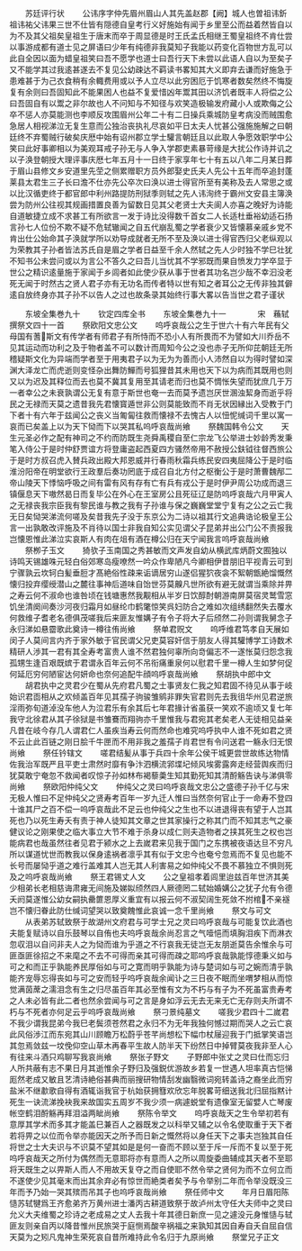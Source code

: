 <!-- { "loadSidebar": true } -->
　　苏廷评行状
　　公讳序字仲先眉州眉山人其先盖赵郡【阙】城人也曽祖讳釿祖讳祐父讳果三世不仕皆有隠德自皇考行义好施始有闻于乡里至公而益着然皆自以为不及其父祖矣皇祖生于唐末而卒于周显德是时王氏孟氏相继王蜀皇祖终不肯仕尝以事游成都有道士见之屏语曰少年有纯德非我莫知子我能以药变化百物世方乱可以此自全因以面为蜡皇祖笑曰吾不愿学也道士曰吾行天下未尝以此语人自以为至矣子又不能学其过我逺甚遂去不复见公幼疎达不羁读书畧知其大义即弃去谦而好施急于患难甚于为己衣食稍有余輙费用或以予人立尽以此穷困厄于饥寒者数矣然终不悔旋复有余则曰吾固知此不能果困人也益不复爱惜凶年鬻其田以济饥者既丰人将偿之公曰吾固自有以鬻之非尔故也人不问知与不知径与欢笑造极输发府藏小人或欺侮之公卒不惩人亦莫能测也李顺反攻围眉州公年二十有二日操兵乘城防皇考病没而贼围愈急居人相视涕泣无复生意而公独治丧执礼尽哀如平日太夫人忧甚公强施施解之曰朝廷终不弃蜀贼行破矣庆厯中始有诏州郡立学士驩言朝廷且以此取人争愿效职学中公笑曰此好事卿相以为美观耳戒子孙无与人争入学郡吏素暴苛缘是大扰公作诗并讥之以子涣登朝授大理评事庆厯七年五月十一日终于家享年七十有五以八年二月某日葬于眉山县修文乡安道里先茔之侧累赠职方员外郎娶史氏夫人先公十五年而卒追封蓬莱县太君生三子长曰澹不仕亦先公卒次曰涣以进士得官所至有美称及去人常思之或以比汉循吏终于都官郎中利州路提防刑狱季则轼之先人讳洵终于霸州文安县主簿涣尝为防州公往视其规画措置良善为留数日见其父老贤士大夫阆人亦喜之晚好为诗能自道敏捷立成不求甚工有所欲言一发于诗比没得数千首女二人长适杜垂裕幼适石扬言孙七人位份不欺不疑不危轼辙闻之自五代崩乱蜀之学者衰少又皆懐慕亲戚乡党不肯出仕公始命其子涣就学所以劝导成就者无所不至及涣以进士得官西归父老纵观以为荣教其子孙者皆法苏氏自是眉之学者日益至千余人然轼之先人少时独不学巳壮犹不知书公未尝问或以为言公不答久之曰吾儿当忧其不学邪既而果自愤发力学卒显于世公之精识逺量施于家闻于乡闾者如此使少获从事于世者其功名岂少哉不幸汩没老死无闻于时然古之贤人君子亦有无功名而传者特以世有知之者耳公之无传非独其僻逺自放终身亦其子孙不以告人之过也故条录其始终行事大畧以告当世之君子谨状











　　东坡全集巻九十
　　钦定四库全书
　　东坡全集巻九十一　　　　宋　蘓轼　撰祭文四十一首
　　祭欧阳文忠公文
　　呜呼哀哉公之生于世六十有六年民有父母国有蓍斯文有传学者有师君子有所恃而不恐小人有所畏而不为譬如大川乔岳不见其运动而功利之及于物者盖不可以数计而周知今公之没也赤子无所仰芘朝廷无所稽疑斯文化为异端而学者至于用夷君子以为无为为善而小人沛然自以为得时譬如深渊大泽龙亡而虎逝则变怪杂出舞防鱓而号狐狸昔其未用也天下以为病而其既用也则又以为迟及其释位而去也莫不冀其复用至其请老而归也莫不惆怅失望而犹庶几于万一者幸公之未衰孰谓公无复有意于斯世也奄一去而莫予遗岂厌世溷浊絜身而逝乎将民之无禄而天莫之遗昔我先君懐寳遁世非公则莫能致而不肖无状因縁出入受教于门下者十有六年于兹闻公之丧义当匍匐往救而懐禄不去愧古人以忸怩缄词千里以寓一哀而已矣盖上以为天下恸而下以哭其私呜呼哀哉尚飨
　　祭魏国韩令公文
　　天生元圣必作之配有神司之不约而防既生尧舜禹稷自至仁宗龙飞公举进士妙龄秀发秉笔入侍公于是时仲舒贾谊方将登庸盗起西夏四方骚然帝用不赦授公鈇钺往督西旅公于是时方叔召虎入賛兵政出殿大邦恩威并行春雨秋霜兵练民安四夷屈降公于是时临淮汾阳帝在明堂欲行王政羣后奏功罔底于成召自北方付之枢衡公于是时萧曹魏邴二帝山陵天下悸恼呼吸之间有雷有风有存有亡有兵有戎公于是时伊尹周公功成而退三镇偃息天下嗷然曷日而复毕公在外心在王室房公且死征辽是防呜呼哀哉六月甲寅人之无禄丧我宗臣我有黎民谁与教之我有子孙谁与保之巍巍堂堂宁复有之公之云亡我无日矣恸哭涕流何嗟及矣昔我先子没于东京公为二诗以祖其行文追典诰论极皇王公言一出孰敢改评施及不肖待以国士非我自知公实见谓父子昆弟并出公门公不责报我岂懐恩惟此涕泣实哀斯人有肉在俎有酒在樽公归在天宁闻我言呜呼哀哉尚飨
　　祭栁子玉文
　　猗欤子玉南国之秀甚敏而文声发自幼从横武库炳蔚文囿独以诗鸣天锡雄咮元轻白俗郊寒岛瘦嘹然一吟众作卑陋凡今卿相伊昔朋旧平视青云可到宁骤孰云坎轲白髪垂脰才髙絶俗性疎来诟谪居穷山遂侣猩狖夜衾不絮朝甑絶馏慨然懐归投弃缨绶潜山之麓往事神后道味自饴世芬莫齅凡世所欲有避无就谓当乘除并畀之寿云何不淑命也谁咎顷在钱塘惠然我觏相从半岁日饮醇酎朝游南屏莫宿灵鹫雪窓饥坐清阕间奏沙河夜归霜月如昼纶巾鹤氅惊笑呉妇防合之难如次组绣翻然失去覆水何救维子耆老名德俱茂嗟我后来匪友惟媾子有令子将大子后颀然二孙则谓我舅念子永归涕如悬霤歌此奠诗一樽往侑尚飨
　　祭单君贶文
　　呜呼维君笃孝自天展如闵子人莫间言内齐于家外敏于官民谓父兄吏莫容奸信于朋友人得其驩博学工诗数术精研人渉其一君有其全寿考富贵人谁不然君独何辜所向竒偏志不一遂怅莫归怨念我孤甥生逢百艰既嫔于君谓永百年云何不吊衔痛重泉何以慰君千里一樽人生如梦何促何延厄穷何陋宦达何妍命也奈何追配牛顔呜呼哀哉尚飨
　　祭胡执中郎中文
　　胡君执中之灵君少在蜀从先府君凡蜀之士事贤友仁我之知君固不待见从事于岐始识君靣相从之欢倾盖百年见其孺子驹骏雏鹓非罪失官君则先去我徂华州见君逆旅淫雨弥旬道淖没车他人为泣君乐有余其后七年君掾计省虽获一笑欢不逾顷又复七年我守北徐君从其子徐狱是书雏鶱而翔驹亦千里惟我与君宛其老矣老人无徒相见益亲凡昔在岐今存几人谓君仁人虽疾当寿云何而然命也难究呜呼执中人谁不死如君之贤不云止此百链之刚日脍千牛匣而不用非我之羞孺子肖君世有令问送君一觞永归无恨尚飨
　　祭任钤辖文
　　嗟君结髪从事于兵四十余年公侯干城更尝世故练达物情佐我治军既严且平吏士肃然时靡有争汴泗横流郛堞圮倾风埃雾露奔走经营舆疾而归犹莫敢宁奄忽不救闻者叹惊子孙如林布褐藜羮生知其勤死知其清酹觞告诀与涕俱零尚飨
　　祭欧阳仲纯父文
　　仲纯父之灵曰呜呼哀哉文忠公之盛德子孙千亿与宋无极人惟曰不足仲纯父之贤寿考百年一岁九迁人惟曰当然奈何官止于一命寿不登四十谁其尸之百不偿一呜呼哀哉此不足云也仲纯父之生也不以进退得丧有望于人岂其死也乃以死生寿夭有责于神人徒知其文章之世其家操行之称其门而不知其志气之豪健议论之刚果使之临大事立大节不难于杀身以成仁则夫造物者之挟其死生之权也岂能病君也哉虽然往者见君于颍水之上去嵗君来见我于国门之东携被夜语达旦不穷凡所以谋道忧世而教我以保身逺祸者凛乎其有似于文忠今也奄兮忽焉而不复见也能不长号而屡恸乎道之难行盖难其人岂无其人利害易之如仲纯父不畏不慕独立不惧则死及之呜呼哀哉尚飨
　　祭王君锡丈人文
　　公之皇祖孝着闾里迨兹百年世济其美少相弟长老相慈诲肃雍无间施及娣姒颀然四人厥德罔二轼始婚媾公之犹子允有令德夭阏莫遂惟公幼女嗣执罍篚恩厚义重宜有以报云何不淑契阔生死敛不拊棺不亲襚岂不懐归眷此防仕缄词望哭以致奠餽惟此哀诚一念千里尚飨
　　祭文与可文
　　从表弟苏轼致祭于故湖州文府君与可学士兄之灵曰呜呼哀哉与可能复饮此酒也夫能复赋诗以自乐鼓琴以自侑也夫呜呼哀哉余尚忍言之气噎悒而填胸泪疾下而淋衣忽収泪以自问非夫人之为恸而谁为乎道之不行哀我无徒岂无友朋逝莫告余惟余与可匪亟匪徐招之不来麾之不去不可得而亲其可得而疎之耶呜呼哀哉孰能惇德秉义如与可之和而正乎孰能养民厚俗如与可之寛而明乎孰能为诗与楚词如与可之婉而清乎孰能齐宠辱忘得丧如与可之安而轻乎呜呼哀哉余闻讣之三日夜不眠而坐喟梦相从而惊觉满茵蓆之濡泪念有生之归尽虽百年其必至惟有文为不朽与有子为不死虽富贵寿考之人未必皆有此二者也然余尝闻与可之言是身如浮云无去无来无亡无存则夫所谓不朽与不死者亦何足云乎呜呼哀哉尚飨
　　祭刁景纯墓文
　　嗟我少君四十二嵗君不我少谓我昆弟今我巳老鬓须苍然君之永归不为无年我独何憾过期而哭人之云亡哀此风俗渉江而东宛其山川顾瞻万松蔚乎苍芊尚想松下幅巾杖屦迎我于门抵掌笑语岂其忽焉敛兹一坟俛仰空山草木再春平生故人防半天下纷然日中掉臂莫夜我非至人心有往来斗酒只鸡聊写我哀尚飨
　　祭张子野文
　　子野郎中张丈之灵曰仕而忘归人所共蔽有志不果日月其逝惟余子野归及强鋭优游故乡若复一世遇人坦率真古恺悌厖然老成又敏且艺清诗絶俗甚典而丽搜研物情刮发幽翳微词宛转盖诗之裔坐此而穷盐米不继歗歌自得有酒辄诣我官于杭始获拥篲欢欣忘年脱畧苛细送我北归屈指黙计死生一诀流涕挽袂我来故国实五周岁不我少须一病遽蜕堂有遗像室无留嬖人亡琴废帐空鹤泪酹觞再拜泪溢两眦尚飨
　　祭陈令举文
　　呜呼哀哉天之生令举初若有意厚其学术而多其才能盖巳兼百人之器既发之以科举又辅之以令名使取重于天下者若将畀之以位而令举亦能因天之所予而日新之慨然将以身任天下之事夫岂独其自任将世之士大夫识与不识莫不望其如是是何一奋而不顾以至于斥一斥而不复以至于死呜呼哀哉天之所付为偶然而无意耶将亦有意而人之所以周旋委曲辅成其天者不至耶将天既生之以畀斯人而人不用故天复夺之而自使耶不然令举之贤何为而不立何立而不遂使少见其毫末而出其余弃必有惊世而絶类者矣予与令举别二年而令举没既没三年而予乃始一哭其殡而吊其子也呜呼哀哉尚飨
　　祭任师中文
　　年月日眉阳陈慥苏轼犍爲王齐愈弟齐万黄州进士潘丙古耕道致祭于故泸州太守任大夫师中之灵曰允义大夫维蜀之珍诗之老成易之丈人去我十年其德日新庶一见之遽没元身惟慥与轼匪友则亲自丙以降昔惟州民旅哭于庭恻焉酸辛祸福之来孰知其因自寿自夭自屈自信天莫为之矧凡鬼神生荣死哀自昔所难持此令名归于九原尚飨
　　祭堂兄子正文

